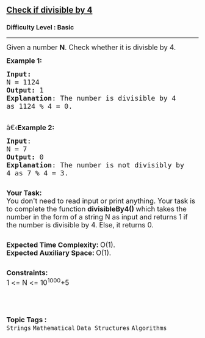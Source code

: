 <h2><a href="https://practice.geeksforgeeks.org/problems/check-if-divisible-by-43813/1?page=2&category=Strings&difficulty=Basic&sortBy=difficulty">Check if divisible by 4</a></h2><h3>Difficulty Level : Basic</h3><hr><div class="problems_problem_content__Xm_eO"><p><span style="font-size:18px">Given a number <strong>N</strong>. Check whether it is divisble by 4.</span></p>

<p><span style="font-size:18px"><strong>Example 1:</strong></span></p>

<pre><span style="font-size:18px"><strong>Input:</strong>
N = 1124
<strong>Output:</strong> 1
<strong>Explanation</strong>: The number is divisible by 4
as 1124 % 4 = 0.

</span></pre>

<p><span style="font-size:18px">â€‹<strong>Example 2:</strong></span></p>

<pre><span style="font-size:18px"><strong>Input</strong>: 
N = 7
<strong>Output:</strong> 0
<strong>Explanation</strong>: The number is not divisibly by
4 as 7 % 4 = 3.
</span></pre>

<p><br>
<span style="font-size:18px"><strong>Your Task:</strong><br>
You don't need to read input or print anything. Your task is to complete the function&nbsp;<strong>divisibleBy4()&nbsp;</strong>which takes the number in the form of a string N as input and returns 1 if the number is divisible by 4. Else, it returns 0.</span></p>

<p><br>
<span style="font-size:18px"><strong>Expected Time Complexity:&nbsp;</strong>O(1).<br>
<strong>Expected Auxiliary Space:&nbsp;</strong>O(1).</span></p>

<p><br>
<span style="font-size:18px"><strong>Constraints:</strong><br>
1 &lt;= N &lt;= 10<sup>1000</sup>+5</span></p>

<p>&nbsp;</p>
</div><br><p><span style=font-size:18px><strong>Topic Tags : </strong><br><code>Strings</code>&nbsp;<code>Mathematical</code>&nbsp;<code>Data Structures</code>&nbsp;<code>Algorithms</code>&nbsp;